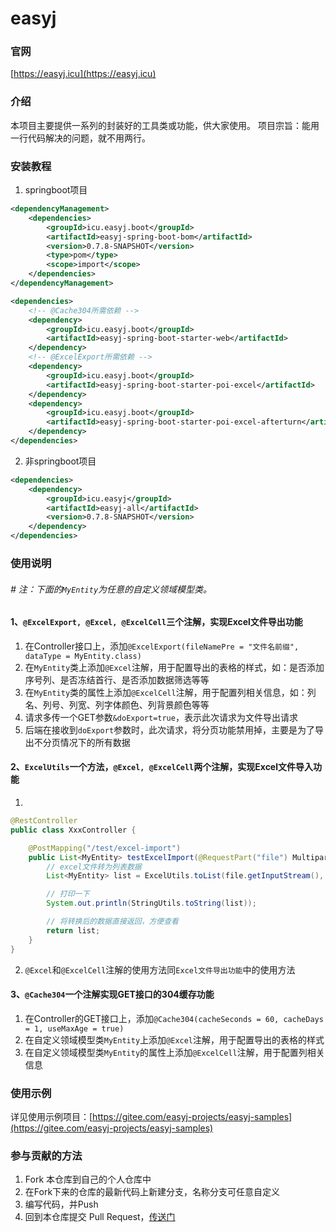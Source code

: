 # easyj

### 官网
[https://easyj.icu](https://easyj.icu)


### 介绍

本项目主要提供一系列的封装好的工具类或功能，供大家使用。 项目宗旨：能用一行代码解决的问题，就不用两行。

### 安装教程

1. springboot项目

```xml
<dependencyManagement>
	<dependencies>
		<groupId>icu.easyj.boot</groupId>
		<artifactId>easyj-spring-boot-bom</artifactId>
		<version>0.7.8-SNAPSHOT</version>
		<type>pom</type>
		<scope>import</scope>
	</dependencies>
</dependencyManagement>
```

```xml
<dependencies>
	<!-- @Cache304所需依赖 -->
	<dependency>
		<groupId>icu.easyj.boot</groupId>
		<artifactId>easyj-spring-boot-starter-web</artifactId>
	</dependency>
	<!-- @ExcelExport所需依赖 -->
	<dependency>
		<groupId>icu.easyj.boot</groupId>
		<artifactId>easyj-spring-boot-starter-poi-excel</artifactId>
	</dependency>
	<dependency>
		<groupId>icu.easyj.boot</groupId>
		<artifactId>easyj-spring-boot-starter-poi-excel-afterturn</artifactId>
	</dependency>
</dependencies>
```

2. 非springboot项目

```xml
<dependencies>
	<dependency>
		<groupId>icu.easyj</groupId>
		<artifactId>easyj-all</artifactId>
		<version>0.7.8-SNAPSHOT</version>
	</dependency>
</dependencies>
```

### 使用说明

###### # 注：下面的`MyEntity`为任意的自定义领域模型类。

#### 1、`@ExcelExport, @Excel, @ExcelCell`三个注解，实现Excel文件导出功能

1. 在Controller接口上，添加`@ExcelExport(fileNamePre = "文件名前缀", dataType = MyEntity.class)`
2. 在`MyEntity`类上添加`@Excel`注解，用于配置导出的表格的样式，如：是否添加序号列、是否冻结首行、是否添加数据筛选等等
3. 在`MyEntity`类的属性上添加`@ExcelCell`注解，用于配置列相关信息，如：列名、列号、列宽、列字体颜色、列背景颜色等等
4. 请求多传一个GET参数`&doExport=true`，表示此次请求为文件导出请求
5. 后端在接收到`doExport`参数时，此次请求，将分页功能禁用掉，主要是为了导出不分页情况下的所有数据

#### 2、`ExcelUtils`一个方法，`@Excel, @ExcelCell`两个注解，实现Excel文件导入功能

1.

```java
@RestController
public class XxxController {

	@PostMapping("/test/excel-import")
	public List<MyEntity> testExcelImport(@RequestPart("file") MultipartFile file) {
		// excel文件转为列表数据
		List<MyEntity> list = ExcelUtils.toList(file.getInputStream(), MyEntity.class);

		// 打印一下
		System.out.println(StringUtils.toString(list));

		// 将转换后的数据直接返回，方便查看
		return list;
	}
}
```

2. `@Excel`和`@ExcelCell`注解的使用方法同`Excel文件导出功能`中的使用方法

#### 3、`@Cache304`一个注解实现GET接口的304缓存功能

1. 在Controller的GET接口上，添加`@Cache304(cacheSeconds = 60, cacheDays = 1, useMaxAge = true)`
2. 在自定义领域模型类`MyEntity`上添加`@Excel`注解，用于配置导出的表格的样式
3. 在自定义领域模型类`MyEntity`的属性上添加`@ExcelCell`注解，用于配置列相关信息

### 使用示例

详见使用示例项目：[https://gitee.com/easyj-projects/easyj-samples](https://gitee.com/easyj-projects/easyj-samples)

### 参与贡献的方法

1. Fork 本仓库到自己的个人仓库中
2. 在Fork下来的仓库的最新代码上新建分支，名称分支可任意自定义
3. 编写代码，并Push
4. 回到本仓库提交 Pull Request，[传送门](https://gitee.com/easyj-projects/easyj/pull/new)
